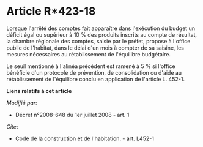 # Article R*423-18

Lorsque l'arrêté des comptes fait apparaître dans l'exécution du budget un déficit égal ou supérieur à 10 % des produits
inscrits au compte de résultat, la chambre régionale des comptes, saisie par le préfet, propose à l'office public de
l'habitat, dans le délai d'un mois à compter de sa saisine, les mesures nécessaires au rétablissement de l'équilibre
budgétaire. 

Le seuil mentionné à l'alinéa précédent est ramené à 5 % si l'office bénéficie d'un protocole de prévention, de consolidation
ou d'aide au rétablissement de l'équilibre conclu en application de l'article L. 452-1.

**Liens relatifs à cet article**

_Modifié par_:

  - Décret n°2008-648 du 1er juillet 2008 - art. 1

_Cite_:

  - Code de la construction et de l'habitation. - art. L452-1
